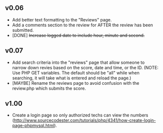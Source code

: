 v0.06
-----

 - Add better text formatting to the "Reviews" page.
 - Add a comments section to the review for AFTER the review has been submitted.
 - [DONE] ~~Increase logged date to include hour, minute and second.~~
 
v0.07
-----

 - Add search criteria into the "reviews" page that allow someone to narrow down revies based on the score, date and time, or the ID. (NOTE: Use PHP GET variables. The default should be "all" while when searching, it will take what is entered and reload the page.)
 - [MAYBE] Rename the reviews page to avoid confusion with the review.php which submits the score.
 
v1.00
-----
 
 - Create a login page so only authorized techs can view the numbers (http://www.sourcecodester.com/tutorials/php/4341/how-create-login-page-phpmysql.html).
